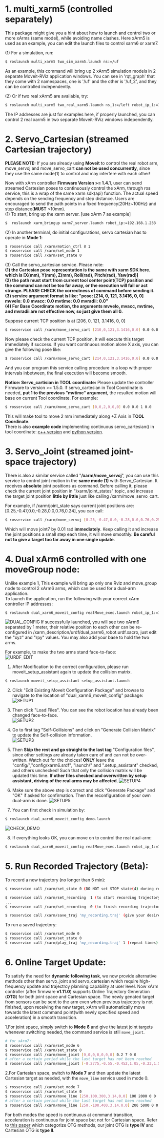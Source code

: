 # 1. multi_xarm5 (controlled separately)
This package might give you a hint about how to launch and control two or more xArms (same model), while avoiding name clashes. Here xArm5 is used as an example, you can edit the launch files to control xarm6 or xarm7.      

(1) For a simulation, run:
```bash
$ roslaunch multi_xarm5 two_sim_xarm5.launch ns:=/uf
```
As an example, this command will bring up 2 xArm5 simulation models in 2 separate Moveit-RViz application windows. You can see in 'rqt_graph' that they come with 2 namespaces, one is '/uf' and the other is '/uf_2', and they can be controlled independently.  

(2) Or if two real xArm5 are available, try:
```bash
$ roslaunch multi_xarm5 two_real_xarm5.launch ns_1:=/left robot_ip_1:=192.168.1.212 ns_2:=/right robot_ip_2:=192.168.1.233
```
The IP addresses are just for examples here, if properly launched, you can control 2 real xarm5 in two separate Moveit-RViz windows independently.  

# 2. Servo_Cartesian (streamed Cartesian trajectory)

**PLEASE NOTE:** If you are already using **Moveit** to control the real robot arm, move_servoj and move_servo_cart **can not be used concurrently**, since they use the same mode(1) to control and may interfere with each other!  

Now with xArm controller **Firmware Version >= 1.4.1**, user can send streamed Cartesian poses to continuously control the xArm, through ros service, this is a wrap of the same xarm sdk(api) function. The actual speed depends on the sending frequency and step distance. Users are encouraged to send the path points in a fixed frequency(20Hz~100Hz) and step distance(**MUST** <10mm).   
(1) To start, bring up the xarm server. [use xArm 7 as example]
```bash
$  roslaunch xarm_bringup xarm7_server.launch robot_ip:=192.168.1.233
```
(2) In another terminal, do initial configurations, servo cartesian has to operate in **Mode 1**:
```bash
$ rosservice call /xarm/motion_ctrl 8 1
$ rosservice call /xarm/set_mode 1
$ rosservice call /xarm/set_state 0
```
(3) Call the servo_cartesian service. Please note:  
**(1) the Cartesian pose representation is the same with xarm SDK here. which is [X(mm), Y(mm), Z(mm), Roll(rad), Pitch(rad), Yaw(rad)]**  
**(2) the path must start from current tool center point(TCP) position and the command can not be too far away, or the execution will fail or act strange. PLEASE CHECK the correctness of command before sending it.**  
**(3) service argument format is like: "pose: [214, 0, 121, 3.1416, 0, 0]	mvvelo: 0.0	mvacc: 0.0	mvtime: 0.0	mvradii: 0.0"**    
**(4) For Base Coordinate motion, the arguments mvvelo, mvacc, mvtime, and mvradii are not effective now, so just give them all 0.**  
  
Suppose current TCP position is at [206, 0, 121, 3.1416, 0, 0]
```bash
$ rosservice call /xarm/move_servo_cart [210,0,121,3.1416,0,0] 0.0 0.0 0.0 0.0
```
Now please check the current TCP position, it will execute this target immediately if success. If you want continuous motion alone X axis, you can give the following pose like:
```bash
$ rosservice call /xarm/move_servo_cart [214,0,121,3.1416,0,0] 0.0 0.0 0.0 0.0
```
And you can program this service calling procedure in a loop with proper intervals inbetween, the final execution will become smooth.   

**Notice: Servo_cartisian in TOOL coordinate:**
Please update the controller Firmware to version >= 1.5.0. If servo_cartesian in Tool Coordinate is needed, **put 1 to the previous "mvtime" argument**, the resulted motion will base on current Tool coordinate. For example:  
```bash
$ rosservice call /xarm/move_servo_cart [0,0,2,0,0,0] 0.0 0.0 1 0.0
```
This will make tool to move 2 mm immediately along +Z Axis in **TOOL Coordinate**.  
There is also **example code** implementing continuous servo_cartesian() in tool coordinate: [c++ version](../xarm_api/test/servo_cartesian_test.cpp) and [python version](../xarm_api/scripts/servo_cartesian_test.py).


# 3. Servo_Joint (streamed joint-space trajectory)
There is also a similar service called "**/xarm/move_servoj**", you can use this service to control joint motion in the **same mode (1)** with Servo_Cartesian. It receives **absolute** joint positions as command.  Before calling it, please check the current joint position in "/xarm/joint_states" topic, and increase the target joint position **little by little** just like calling /xarm/move_servo_cart.

For example, if /xarm/joint_state says current joint positions are:  [0.25,-0.47,0.0,-0.28,0.0,0.76,0.24], you can call:  
```bash
$ rosservice call /xarm/move_servoj [0.25,-0.47,0.0,-0.28,0.0,0.76,0.25] 0.0 0.0 0.0 0.0
```
Which will move joint7 by 0.01 rad **immediately**. Keep calling it and increase the joint positions a small step each time, it will move smoothly. **Be careful not to give a target too far away in one single update**.  

# 4. Dual xArm6 controlled with one moveGroup node:
Unlike example 1, This example will bring up only one Rviz and move_group node to control 2 xArm6 arms, which can be used for a dual-arm application.  
To launch the application, run the following with your correct xArm controller IP addresses: 
```bash
$ roslaunch dual_xarm6_moveit_config realMove_exec.launch robot_ip_1:=192.168.1.xxx robot_ip_2:=192.168.1.xxx
```  
![DUAL_CONFIG](../doc/dual_config.png) 
If successfully launched, you will see two xArm6 separated by 1 meter, their relative position to each other can be re-configured in /xarm_description/urdf/dual_xarm6_robot.urdf.xacro, just edit the "xyz" and "rpy" values. You may also add your base to hold the two arms.  

For example, to make the two arms stand face-to-face:  
![URDF_EDIT](../doc/urdf_edit.png) 

1. After Modification to the correct configuration, please run moveit_setup_assistant again to update the collision matrix.
```bash
$ roslaunch moveit_setup_assistant setup_assistant.launch 
```  
2. Click "Edit Existing Moveit Configuration Package" and browse to navigate to the location of "dual_xarm6_moveit_config" package:    
![SETUP1](../doc/setup1.png) 

3. Then click "Load Files". You can see the robot location has already been changed face-to-face.   
![SETUP2](../doc/setup2.png) 

4. Go to first tag "Self-Collisions" and click on "Generate Collision Matrix" to update the Self-collision information.  
![SETUP3](../doc/setup3.png) 

5. Then **Skip the rest and go straight to the last tag** "Configuration files", since other settings are already taken care of and can not be over-written. Watch out for the choices! **ONLY** leave the "config/","config/xarm6.srdf", "launch/" and ".setup_assistant" checked, and others unchecked! Such that only the collision matrix will be updated this time. **If other files checked and overwritten by setup assistant, driving of the real arms may be affected**.
![SETUP4](../doc/setup4.png) 

6. Make sure the above step is correct and click "Generate Package" and "OK" if asked for confirmation. Then the reconfiguration of your own dual-arm is done. 
![SETUP5](../doc/setup5.png) 

7. You can first check in simulation by: 
```bash
$ roslaunch dual_xarm6_moveit_config demo.launch
```
![CHECK_DEMO](../doc/check_demo.png) 

8. If everything looks OK, you can move on to control the real dual-arm:
```bash
$ roslaunch dual_xarm6_moveit_config realMove_exec.launch robot_ip_1:=192.168.1.xxx robot_ip_2:=192.168.1.xxx
```  

# 5. Run Recorded Trajectory (Beta):
To record a new trajectory (no longer than 5 min):
```bash
$ rosservice call /xarm/set_state 0 (DO NOT set STOP state(4) during recording or saving process)

$ rosservice call /xarm/set_recording  1 (to start recording trajectory)
...
$ rosservice call /xarm/set_recording  0 (to finish recording trajectory)

$ rosservice call /xarm/save_traj 'my_recording.traj' (give your desired name with the suffix '.traj')
```   
To run a saved trajectory:
```bash
$ rosservice call /xarm/set_mode 0
$ rosservice call /xarm/set_state 0
$ rosservice call /xarm/play_traj 'my_recording.traj' 1 (repeat times)  1 (speed-up factor: 1x,2x or 4x speed)
``` 

# 6. Online Target Update:
To satisfy the need for **dynamic following task**, we now provide alternative methods other than servo_joint and servo_cartesian which require high-frequency update and trajectroy planning capability at user level. Now xArm controller (after firmware **v1.11.0**) supports Online Trajectory Generation (**OTG**) for both joint space and Cartesian space. The newly genated target from sensors can be sent to the arm even when previous trajectory is not finished, upon receiving the new target, xArm will automatically move towards the latest command point(with newly specified speed and acceleration) in a smooth transition.   

1.For joint space, simply switch to **Mode 6** and give the latest joint targets whenever switching needed, the command service is still `move_joint`.

```bash
# for xArm7:
$ rosservice call /xarm/set_mode 6
$ rosservice call /xarm/set_state 0
$ rosservice call /xarm/move_joint [0,0,0,0,0,0,0] 0.2 7 0 0
# after a certain period while the last target has not been reached
$ rosservice call /xarm/move_joint [-0.2775,-0.55,-0.452,1.05,-0.23,1.55,-0.665] 0.35 10 0 0
```  
2.For Cartesian space, switch to **Mode 7** and then update the latest Cartesian target as needed, with the `move_line` service used in mode 0.

```bash
$ rosservice call /xarm/set_mode 7
$ rosservice call /xarm/set_state 0
$ rosservice call /xarm/move_line [250,100,300,3.14,0,0] 100 2000 0 0
# after a certain period while the last target has not been reached
$ rosservice call /xarm/move_line [250,-100,400,3.14,0,0] 200 5000 0 0
```  
For both modes the speed is continuous at command transition, acceleration is continuous for joint space but not for Cartesian space. Refer to [this paper](https://www-cs.stanford.edu/group/manips/publications/pdfs/Kroeger_2010_TRO.pdf) which categorize OTG methods, our joint OTG is **type IV** and Cartesian OTG is **type II**.